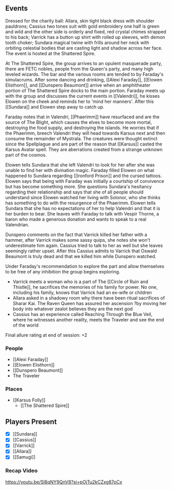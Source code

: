 ## Events
Dressed for the charity ball: Allara, skin tight black dress with shoulder pauldrons; Cassius two tones suit with gold embroidery one half is green and wild and the other side is orderly and fixed, red crystal chimes strapped to his back; Varrick has a button up shirt with rolled up sleeves, with demon tooth choker; Sundara magical twine with frills around her neck with orbiting celestial bodies that are casting light and shadow across her face. The event is hosted at the Shattered Spire. 

At The Shattered Spire, the group arrives to an opulent masquerade party, there are FETC nobles, people from the Queen's party, and many high leveled wizards. The bar and the various rooms are tended to by Faraday's simulacrums. After some dancing and drinking, [[Alexi Faraday]], [[Elowen Elisthorn]], and [[Dunspero Beaumont]] arrive when an amphitheater portion of The Shattered Spire docks to the main portion. Faraday meets up with the group and discusses the current events in [[Valendri]], he kisses Elowen on the cheek and reminds her to 'mind her manners'. After this [[Sundara]] and Elowen step away to catch up. 

Faraday notes that in Valendri, [[Phaerimm]] have resurfaced and are the source of The Blight, which causes the elves to become more mortal, destroying the food supply, and destroying the islands. He worries that if the Phaerimm, breech Valendri they will head towards Karsus next and then consume the remainder of Mystrala. The creatures were thought extinct since the Spellplague and are part of the reason that [[Karsus]] casted the Karsus Avatar spell. They are aberrations created from a strange unknown part of the cosmos.

Elowen tells Sundara that she left Valendri to look for her after she was unable to find her with divination magic. Faraday filled Elowen on what happened to Sundara regarding [[Ironford Prison]] and the cursed tattoos. Elowen says that being with Faraday was initially a courtship of convivence but has become something more. She questions Sundara's hesitancy regarding their relationship and says that she of all people should understand since Elowen watched her living with Solonor, who she thinks has something to do with the resurgence of the Phaerimm. Elowen tells Sundara that she has no expectations of her to help Valendri and that it is her burden to bear. She leaves with Faraday to talk with Vespir Thorne, a baron who made a generous donation and wants to speak to a real Valendrian.

Dunspero comments on the fact that Varrick killed her father with a hammer, after Varrick makes some sassy quips, she notes she won't underestimate him again. Cassius tried to talk to her as well but she leaves seemingly rather upset. After this Cassius admits to Varrick that Oswald Beaumont is truly dead and that we killed him while Dunspero watched. 

Under Faraday's recommendation to explore the part and allow themselves to be free of any inhibition the group begins exploring. 
- Varrick meets a woman who is a part of The [[Circle of Ruin and Thistle]], he sacrifices the memories of his family for power. No one, including his family, knows that Varrick had an ex-wife or children
- Allara asked in a shadowy room why there have been ritual sacrifices of Sharar Kai. The Raven Queen has assured her ascension ?by moving her body into whatever zealot believes they are the next god
- Cassius has an experience called Reaching Through the Blue Veil, where he witnesses another reality, meets the Traveler and see the end of the world


Final allure rating at end of session: +2


### People
- [[Alexi Faraday]] 
- [[Elowen Elisthorn]] 
- [[Dunspero Beaumont]] 
- The Traveler

### Places 
- [[Karsus Folly]] 
	- [[The Shattered Spire]]

## Players Present
- [x] [[Sundara]] 
- [x] [[Cassius]] 
- [x] [[Varrick]] 
- [x] [[Allara]] 
- [x] [[Samugi]] 

### Recap Video
https://youtu.be/Sl8qNY9QnV8?si=pOjTu2kCZxg87oCx